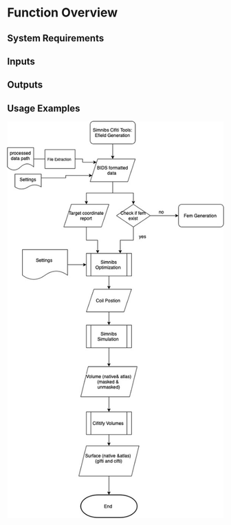  Function Overview 
===============


System Requirements 
--------------- 


Inputs 
--------------- 


Outputs 
---------------


Usage Examples 
--------------- 


![Simnibs Cifti Tools Efield Generation Flow Diagram](TMS_flow.jpg)

